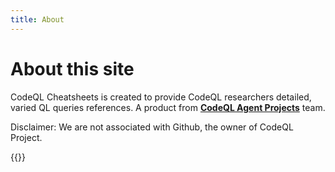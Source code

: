 ```yaml
---
title: About
---
```

# About this site  
  
CodeQL Cheatsheets is created to provide CodeQL researchers detailed, varied QL queries references.
A product from **[CodeQL Agent Projects](https://github.com/codeql-agent-project)** team. 
  
Disclaimer: We are not associated with Github, the owner of CodeQL Project.
  
{{<maintainers>}}